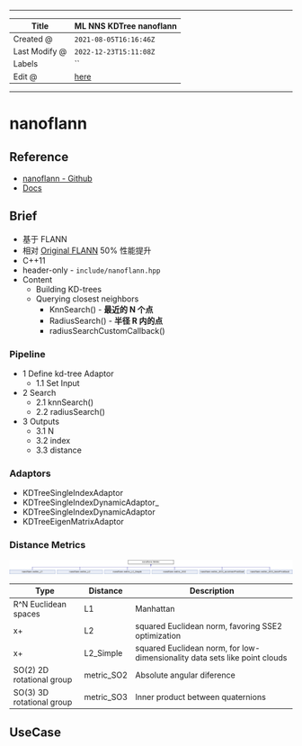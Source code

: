 -----

| Title         | ML NNS KDTree nanoflann                               |
| ------------- | ----------------------------------------------------- |
| Created @     | `2021-08-05T16:16:46Z`                                |
| Last Modify @ | `2022-12-23T15:11:08Z`                                |
| Labels        | \`\`                                                  |
| Edit @        | [here](https://github.com/junxnone/aiwiki/issues/123) |

-----

# nanoflann

## Reference

  - [nanoflann - Github](https://github.com/jlblancoc/nanoflann)
  - [Docs](http://jlblancoc.github.io/nanoflann/)

## Brief

  - 基于 FLANN
  - 相对 [Original FLANN](https://github.com/junxnone/tech-io/issues/991)
    50% 性能提升
  - C++11
  - header-only - `include/nanoflann.hpp`
  - Content
      - Building KD-trees
      - Querying closest neighbors
          - KnnSearch() - **最近的 N 个点**
          - RadiusSearch() - **半径 R 内的点**
          - radiusSearchCustomCallback()

### Pipeline

  - 1 Define kd-tree Adaptor
      - 1.1 Set Input
  - 2 Search
      - 2.1 knnSearch()
      - 2.2 radiusSearch()
  - 3 Outputs
      - 3.1 N
      - 3.2 index
      - 3.3 distance

### Adaptors

  - KDTreeSingleIndexAdaptor
  - KDTreeSingleIndexDynamicAdaptor\_
  - KDTreeSingleIndexDynamicAdaptor
  - KDTreeEigenMatrixAdaptor

### Distance Metrics

![image](media/5c805281562aa882fc8cb938ffc1bf69354660c0.png)

| Type                      | Distance    | Description                                                                |
| ------------------------- | ----------- | -------------------------------------------------------------------------- |
| R^N Euclidean spaces      | L1          | Manhattan                                                                  |
| x+                        | L2          | squared Euclidean norm, favoring SSE2 optimization                         |
| x+                        | L2\_Simple  | squared Euclidean norm, for low-dimensionality data sets like point clouds |
| SO(2) 2D rotational group | metric\_SO2 | Absolute angular diference                                                 |
| SO(3) 3D rotational group | metric\_SO3 | Inner product between quaternions                                          |

## UseCase
